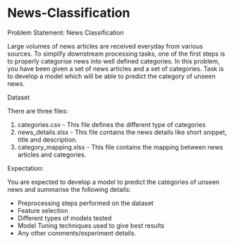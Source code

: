 # News-Classification
Problem Statement: News Classification

Large volumes of news articles are received everyday from various sources. To simplify downstream processing tasks, one of the first steps is to properly categorise news into well defined categories. In this problem, you have been given a set of news articles and a set of categories. Task is to develop a model which will be able to predict the category of unseen news.


Dataset

There are three files:

1. categories.csv - This file defines the different type of categories 
2. news_details.xlsx - This file contains the news details like short snippet, title and description.
3. category_mapping.xlsx - This file contains the mapping between news articles and categories.


Expectation:

You are expected to develop a model to predict the categories of unseen news and summarise the following details:

- Preprocessing steps performed on the dataset
- Feature selection
- Different types of models tested
- Model Tuning techniques used to give best results
- Any other comments/experiment details.
